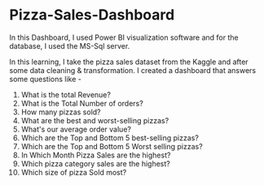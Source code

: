 # Pizza-Sales-Dashboard

In this Dashboard, I used Power BI visualization software and for the database, I used the MS-Sql server.

In this learning, I take the pizza sales dataset from the Kaggle and after some data cleaning & transformation. I created a dashboard that answers some questions like - 
1) What is the total Revenue?
2) What is the Total Number of orders?
3) How many pizzas sold? 
4) What are the best and worst-selling pizzas?
5) What's our average order value?
6) Which are the Top and Bottom 5 best-selling pizzas?
7) Which are the Top and Bottom 5 Worst selling pizzas?
8) In Which Month Pizza Sales are the highest?
9) Which pizza category sales are the highest?
10) Which size of pizza Sold most?                      
